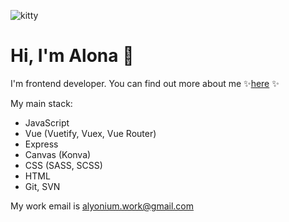 ![kitty](https://media.giphy.com/media/BvxFfGoaMyd0s/giphy.gif)

# Hi, I'm Alona 🍓

I'm frontend developer. You can find out more about me ✨[here](https://alyonium.github.io/) ✨

My main stack:

* JavaScript
* Vue (Vuetify, Vuex, Vue Router)
* Express 
* Canvas (Konva)
* CSS (SASS, SCSS)
* HTML
* Git, SVN

My work email is alyonium.work@gmail.com
